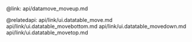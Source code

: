 @link: api/datamove_moveup.md


@relatedapi:
	api/link/ui.datatable_move.md
    api/link/ui.datatable_movebottom.md
    api/link/ui.datatable_movedown.md
	api/link/ui.datatable_movetop.md
